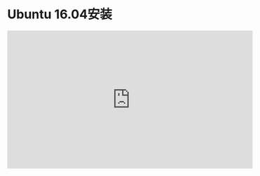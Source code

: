 # Ubuntu 16.04安装

<iframe width="560" height="315" src="http://player.youku.com/v_show/id_XMTU1MTU4OTQyMA==.html?from=y1.3-tech-index3-232-10183.89969-89963.7-1" frameborder="0" allowfullscreen></iframe>